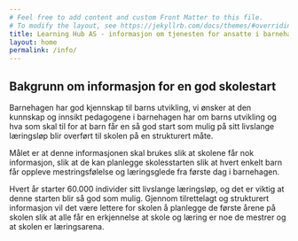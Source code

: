 ```yaml
---
# Feel free to add content and custom Front Matter to this file.
# To modify the layout, see https://jekyllrb.com/docs/themes/#overriding-theme-defaults
title: Learning Hub AS - informasjon om tjenesten for ansatte i barnehage
layout: home
permalink: /info/
---
```


## Bakgrunn om informasjon for en god skolestart

Barnehagen har god kjennskap til barns utvikling, vi ønsker at den kunnskap og innsikt pedagogene i barnehagen har om barns utvikling og hva som skal til for at barn får en så god start som mulig på sitt livslange læringsløp blir overført til skolen på en strukturert måte.

Målet er at denne informasjonen skal brukes slik at skolene får nok informasjon, slik at de kan planlegge skolesstarten slik at hvert enkelt barn får oppleve mestringsfølelse og læringsglede fra første dag i barnehagen.

Hvert år starter 60.000 individer sitt livslange læringsløp, og det er viktig at denne starten blir så god som mulig. Gjennom tilrettelagt og strukturert informasjon vil det være lettere for skolen å planlegge de første årene på skolen slik at alle får en erkjennelse at skole og læring er noe de mestrer og at skolen er læringsarena.
